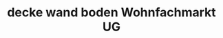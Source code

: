 ---
title: "decke wand boden Wohnfachmarkt UG"
url: /siegen/decke-wand-boden-wohnfachmarkt-ug/
shop: Baustoffe
---